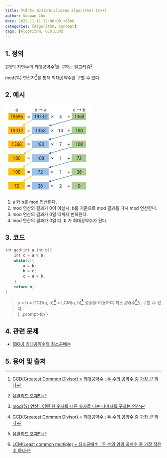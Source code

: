 ```yaml
---
title: 유클리드 호제법(Euclidean algorithm) [C++]
author: Soowan Cho
date: 2022-11-11 12:00:00 +0500
categories: [Algorithm, Concept]
tags: [Algorithm, GCD,LCM]
---
```


## 1. 정의
2개의 자연수의 최대공약수[^f1]를 구하는 알고리즘[^f2]

mod(%) 연산자[^f3]를 통해 최대공약수를 구할 수 있다.

## 2. 예시
<img src="/assets/img/Euclidean-Algorithm/Eucildean-algorithm-pic1.jpg"></img>

1. a 와 b를 mod 연산한다.
2. mod 연산의 결과가 0이 아닐시, b를 기준으로 mod 결과를 다시 mod 연산한다.
3. mod 연산의 결과가 0일 때까지 반복한다.
4. mod 연산의 결과가 0일 떄, b 가 최대공약수가 된다.

## 3. 코드
```c++
int gcd(int a,int b){
    int c = a % b;
    while(c){
        a = b;
        b = c;
        c = a % b;
    }
    return b;
}
```
> a × b = GCD(a, b)[^f1] × LCM(a, b)[^f2] 성질을 이용하여 최소공배수[^f4]도 구할 수 있다.  
{: .prompt-tip }

## 4. 관련 문제
- [[BOJ] 최대공약수와 최소공배수](https://www.acmicpc.net/problem/2609)

## 5. 용어 및 출처

[^f1]: [GCD(Greatest Common Divisor) = 최대공약수 : 두 수의 공약수 중 가장 큰 하나](https://ko.wikipedia.org/wiki/%EC%B5%9C%EB%8C%80%EA%B3%B5%EC%95%BD%EC%88%98)

[^f2]: [유클리드 호제법](https://ko.wikipedia.org/wiki/%EC%9C%A0%ED%81%B4%EB%A6%AC%EB%93%9C_%ED%98%B8%EC%A0%9C%EB%B2%95)

[^f3]: [mod(%) 연산 : 어떤 한 숫자를 다른 숫자로 나눈 나머지를 구하는 연산](https://gamedevlog.tistory.com/44)

[^f4]: [LCM(Least common multiple) = 최소공배수 : 두 수의 양의 공배수 중 가장 작은 수 하나](https://ko.wikipedia.org/wiki/%EC%B5%9C%EC%86%8C%EA%B3%B5%EB%B0%B0%EC%88%98)
